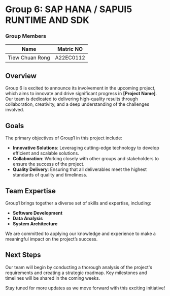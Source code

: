 # Group 6: SAP HANA / SAPUI5 RUNTIME AND SDK
### Group Members
|Name|Matric NO|
|------|------|
| Tiew Chuan Rong | A22EC0112 |

## Overview
Group 6 is excited to announce its involvement in the upcoming project, which aims to innovate and drive significant progress in **[Project Name]**. Our team is dedicated to delivering high-quality results through collaboration, creativity, and a deep understanding of the challenges involved.

## Goals
The primary objectives of Group1 in this project include:
- **Innovative Solutions**: Leveraging cutting-edge technology to develop efficient and scalable solutions.
- **Collaboration**: Working closely with other groups and stakeholders to ensure the success of the project.
- **Quality Delivery**: Ensuring that all deliverables meet the highest standards of quality and timeliness.

## Team Expertise
Group1 brings together a diverse set of skills and expertise, including:
- **Software Development**
- **Data Analysis**
- **System Architecture**

We are committed to applying our knowledge and experience to make a meaningful impact on the project’s success.

## Next Steps
Our team will begin by conducting a thorough analysis of the project's requirements and creating a strategic roadmap. Key milestones and timelines will be shared in the coming weeks.

Stay tuned for more updates as we move forward with this exciting initiative!

